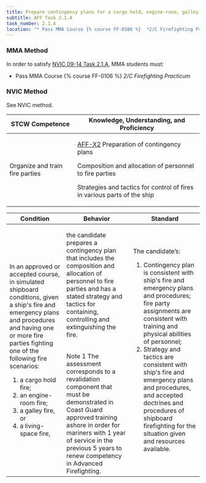 ```yaml
---
title: Prepare contingency plans for a cargo hold, engine-room, galley, or living-space fire
subtitle: AFF Task 2.1.A 
task_number: 2.1.A
location: "* Pass MMA Course {% course FF-0106 %}  *2/C Firefighting Practicum*" 
---
```



### MMA Method

In order to satisfy  [NVIC 09-14  Task  2.1.A]({{site.baseurl}}/assets/images/nvic-09-14.pdf), MMA students must:

* Pass MMA Course {% course FF-0106 %}  *2/C Firefighting Practicum*


### NVIC Method

<a onclick="togglevisibility('nvic_methods')" >See NVIC method.</a>

<div id='nvic_methods' class='hide'>

<table>
<thead>
<tr>
<th class='forty'> STCW Competence </th>
<th class='sixty'> Knowledge, Understanding, and Proficiency </th>
</tr>
</thead>




<tbody>
<tr><td markdown='1'>

Organize and train fire parties

</td><td markdown='1'>

[AFF-X2]({{site.baseurl}}/tables/63.html#AFF-X2) Preparation of contingency plans 

Composition and allocation of personnel to fire parties 

Strategies and tactics for control of fires in various parts of the ship

</td></tr>


</tbody>
</table>


<table>
<thead>
<tr><th class='twenty'>  Condition </th><th class='twenty'> Behavior </th><th  class='sixty'>Standard </th></tr>
</thead>
<tbody >



<tr><td markdown='1'>

In an approved or accepted course, in simulated shipboard conditions, given a ship's fire and emergency plans and procedures and having one or more fire parties fighting one of the following fire scenarios:

1. a cargo hold fire;
2. an engine-room fire;
3. a galley fire, or
4. a living-space fire,

</td><td markdown='1'>

the candidate prepares a contingency plan that includes the composition and allocation of personnel to fire parties and has a stated strategy and tactics for containing, controlling and extinguishing the fire.

<br>

<div class="tooltip">Note 1
<span class="tooltiptext">
The assessment corresponds to a revalidation component that must be demonstrated in Coast Guard approved training ashore in order for mariners with 1 year of service in the previous 5 years to renew competency in Advanced Firefighting.
</span>
</div>


</td><td markdown='1'>

The candidate’s:

1. Contingency plan is consistent with ship's fire and emergency plans and procedures; fire party assignments are consistent with training and physical abilities of personnel;
2. Strategy and tactics are consistent with ship's fire and emergency plans and procedures, and accepted doctrines and procedures of shipboard firefighting for the situation given and resources available.

</td></tr>
</tbody>
</table>
</div>
